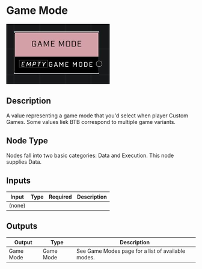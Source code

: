 # Game Mode
![](../../../.gitbook/assets/game-mode.JPG)

## Description
A value representing a game mode that you'd select when player Custom Games. Some values liek BTB correspond to multiple game variants.

## Node Type
Nodes fall into two basic categories: Data and Execution. This node supplies Data.

## Inputs
| Input | Type | Required | Description |
|------------------|------------------|----------|--------------------------------------------------------------|
| (none) |  |  |  |

## Outputs
| Output | Type | Description |
|------------------|------------------|--------------------------------------------------------------|
| Game Mode | Game Mode | See Game Modes page for a list of available modes. |